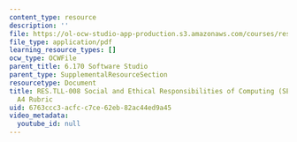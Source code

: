 ```yaml
---
content_type: resource
description: ''
file: https://ol-ocw-studio-app-production.s3.amazonaws.com/courses/res-tll-008-social-and-ethical-responsibilities-of-computing-serc-fall-2021/6763ccc3acfcc7ce62eb82ac44ed9a45_MITRESTLL-008F21-6170hw4rubric.pdf
file_type: application/pdf
learning_resource_types: []
ocw_type: OCWFile
parent_title: 6.170 Software Studio
parent_type: SupplementalResourceSection
resourcetype: Document
title: RES.TLL-008 Social and Ethical Responsibilities of Computing (SERC), 6.170
  A4 Rubric
uid: 6763ccc3-acfc-c7ce-62eb-82ac44ed9a45
video_metadata:
  youtube_id: null
---
```

